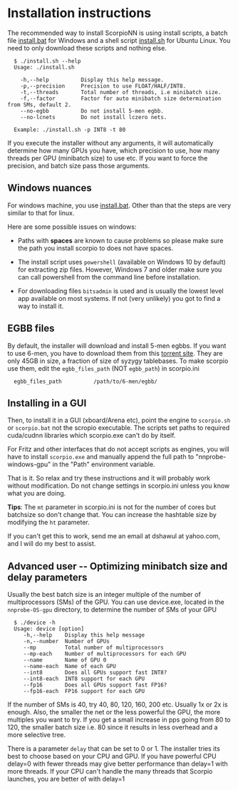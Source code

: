 # Installation instructions

The recommended way to install ScorpioNN is using install scripts, a batch file [install.bat](https://github.com/dshawul/Scorpio/releases/download/3.0/install.bat) for Windows 
and a shell script [install.sh](https://github.com/dshawul/Scorpio/releases/download/3.0/install.sh) for Ubuntu Linux. You need to only download these scripts and nothing else.

      $ ./install.sh --help
      Usage: ./install.sh

        -h,--help          Display this help message.
        -p,--precision     Precision to use FLOAT/HALF/INT8.
        -t,--threads       Total number of threads, i.e minibatch size.
        -f,--factor        Factor for auto minibatch size determination from SMs, default 2.
        --no-egbb          Do not install 5-men egbb.
        --no-lcnets        Do not install lczero nets.

      Example: ./install.sh -p INT8 -t 80

If you execute the installer without any arguments, it will automatically determine how many GPUs you have,
which precision to use, how many threads per GPU (minibatch size) to use etc. If you want to force the precision,
and batch size pass those arguments.

## Windows nuances
For windows machine, you  use [install.bat](https://github.com/dshawul/Scorpio/releases/download/3.0/install.bat).
Other than that the steps are very similar to that for linux.

Here are some possible issues on windows:

  * Paths with **spaces** are known to cause problems so please make sure the path you install scorpio to does not have spaces.

  * The install script uses `powershell` (available on Windows 10 by default) for extracting zip files. 
    However, Windows 7 and older make sure you can call powershell from the command line before installation.

  * For downloading files `bitsadmin` is used and is usually the lowest level app available on most systems.
    If not (very unlikely) you got to find a way to install it.

## EGBB files
By default, the installer will download and install 5-men egbbs. If you want to use 6-men, you have to download them
from this [torrent site](http://oics.olympuschess.com/tracker/index.php). They are only 45GB in size, a fraction of size of syzygy tablebases.
To make scorpio use them, edit the `egbb_files_path` (NOT `egbb_path`) in scorpio.ini
      
      egbb_files_path          /path/to/6-men/egbb/

## Installing in a GUI
Then, to install it in a GUI (xboard/Arena etc), point the engine to `scorpio.sh` or `scorpio.bat`
not the scropio executable. The scripts set paths to required cuda/cudnn libraries which scorpio.exe
can't do by itself.

For Fritz and other interfaces that do not accept scripts as engines, you will have to install `scorpio.exe`
and manually append the full path to "nnprobe-windows-gpu" in the "Path" environment variable.

That is it. So relax and try these instructions and it will probably work without modification.
Do not change settings in scorpio.ini unless you know what you are doing.

**Tips**: The `mt` parameter in scorpio.ini is not for the number of cores but batchsize so don't change that.
You can increase the hashtable size by modifying the `ht` parameter.

If you can't get this to work, send me an email at dshawul at yahoo.com, and I will do my best to assist.

## Advanced user -- Optimizing minibatch size and delay parameters

Usually the best batch size is an integer multiple of the number of multiprocessors (SMs) of the GPU.
You can use device.exe, located in the `nnprobe-OS-gpu` directory, to determine the number of SMs of your GPU

      $ ./device -h
      Usage: device [option]
         -h,--help    Display this help message
         -n,--number  Number of GPUs
         --mp         Total number of multiprocessors
         --mp-each    Number of multiprocessors for each GPU
         --name       Name of GPU 0
         --name-each  Name of each GPU
         --int8       Does all GPUs support fast INT8?
         --int8-each  INT8 support for each GPU
         --fp16       Does all GPUs support fast FP16?
         --fp16-each  FP16 support for each GPU

If the number of SMs is 40, try 40, 80, 120, 160, 200 etc. Usually 1x or 2x is enough.
Also, the smaller the net or the less powerful the GPU, the more multiples you want to try.
If you get a small increase in pps going from 80 to 120, the smaller batch size i.e. 80 since it results 
in less overhead and a more selective tree.

There is a parameter `delay` that can be set to 0 or 1. The installer tries its best to choose
based on your CPU and GPU. If you have powerful CPU delay=0 with fewer threads may give better performance
than delay=1 with more threads. If your CPU can't handle the many threads that Scorpio launches, you are
better of with delay=1
